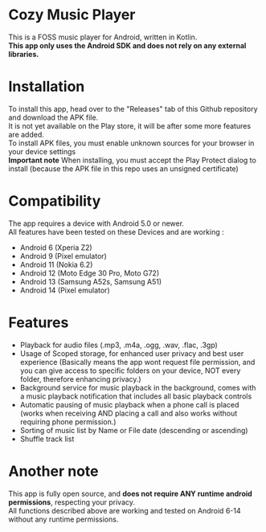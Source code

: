 # Cozy Music Player
This is a FOSS music player for Android, written in Kotlin.<br>
**This app only uses the Android SDK and does not rely on any external libraries.**

# Installation
To install this app, head over to the "Releases" tab of this Github repository and download the APK file. <br>
It is not yet available on the Play store, it will be after some more features are added. <br>
To install APK files, you must enable unknown sources for your browser in your device settings <br>
**Important note** When installing, you must accept the Play Protect dialog to install (because the APK file in this repo uses an unsigned certificate)

# Compatibility
The app requires a device with Android 5.0 or newer.<br>
All features have been tested on these Devices and are working :
- Android 6 (Xperia Z2)
- Android 9 (Pixel emulator)
- Android 11 (Nokia 6.2)
- Android 12 (Moto Edge 30 Pro, Moto G72)
- Android 13 (Samsung A52s, Samsung A51)
- Android 14 (Pixel emulator)

# Features
- Playback for audio files (.mp3, .m4a, .ogg, .wav, .flac, .3gp)
- Usage of Scoped storage, for enhanced user privacy and best user experience (Basically means the app wont request file permission, and you can give access to specific folders on your device, NOT every folder, therefore enhancing privacy.)
- Background service for music playback in the background, comes with a music playback notification that includes all basic playback controls
- Automatic pausing of music playback when a phone call is placed (works when receiving AND placing a call and also works without requiring phone permission.)
- Sorting of music list by Name or File date (descending or ascending)
- Shuffle track list

# Another note
This app is fully open source, and **does not require ANY runtime android permissions**, respecting your privacy.<br>
All functions described above are working and tested on Android 6-14 without any runtime permissions.